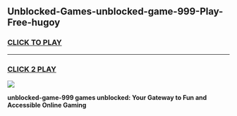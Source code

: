 
## Unblocked-Games-unblocked-game-999-Play-Free-hugoy
<h3>
<a href="https://premium76.site?title=unblocked-game-999&ref=20A">CLICK TO PLAY</a></h3>
<hr>

<h3>
<a href="https://premium76.site?title=unblocked-game-999&ref=20A">CLICK 2 PLAY</a>
  
</h3>

<a href="https://premium76.site?title=unblocked-game-999&ref=20A"><img src="https://clearcache.store/games.png"></a>


**unblocked-game-999 games unblocked: Your Gateway to Fun and Accessible Online Gaming**
